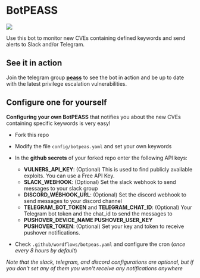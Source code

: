 # BotPEASS

![](https://github.com/carlospolop/BotPEASS/raw/main/images/botpeas.png)

Use this bot to monitor new CVEs containing defined keywords and send alerts to Slack and/or Telegram.

## See it in action

Join the telegram group **[peass](https://t.me/peass)** to see the bot in action and be up to date with the latest privilege escalation vulnerabilities.

## Configure one for yourself

**Configuring your own BotPEASS** that notifies you about the new CVEs containing specific keywords is very easy!

- Fork this repo
- Modify the file `config/botpeas.yaml` and set your own keywords
- In the **github secrets** of your forked repo enter the following API keys:
    - **VULNERS_API_KEY**: (Optional) This is used to find publicly available exploits. You can use a Free API Key.
    - **SLACK_WEBHOOK**: (Optional) Set the slack webhook to send messages to your slack group
    - **DISCORD_WEBHOOK_URL**: (Optional) Set the discord webhook to send messages to your discord channel
    - **TELEGRAM_BOT_TOKEN** and **TELEGRAM_CHAT_ID**: (Optional) Your Telegram bot token and the chat_id to send the messages to
    - **PUSHOVER_DEVICE_NAME PUSHOVER_USER_KEY PUSHOVER_TOKEN**: (Optional) Set your key and token to receive pushover notifications.

- Check `.github/wordflows/botpeas.yaml` and configure the cron (*once every 8 hours by default*)

*Note that the slack, telegram, and discord configurations are optional, but if you don't set any of them you won't receive any notifications anywhere*
